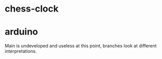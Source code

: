 # chess-clock
# arduino
Main is undeveloped and useless at this point, branches look at different interpretations.
